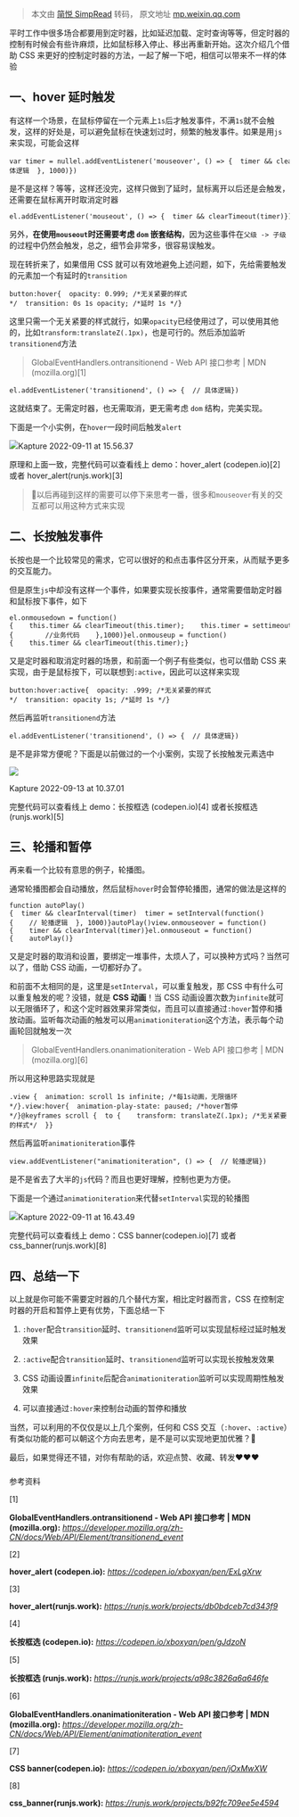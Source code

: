 > 本文由 [简悦 SimpRead](http://ksria.com/simpread/) 转码， 原文地址 [mp.weixin.qq.com](https://mp.weixin.qq.com/s/N25KcGneKPgvBa8zBownlw)

平时工作中很多场合都要用到定时器，比如延迟加载、定时查询等等，但定时器的控制有时候会有些许麻烦，比如鼠标移入停止、移出再重新开始。这次介绍几个借助 CSS 来更好的控制定时器的方法，一起了解一下吧，相信可以带来不一样的体验

一、hover 延时触发
------------

有这样一个场景，在鼠标停留在一个元素上`1s`后才触发事件，不满`1s`就不会触发，这样的好处是，可以避免鼠标在快速划过时，频繁的触发事件。如果是用`js`来实现，可能会这样

```
var timer = nullel.addEventListener('mouseover', () => {  timer && clearTimeout(timer)  timer = setTimeout(() => {    // 具体逻辑  }, 1000)})
```

是不是这样？等等，这样还没完，这样只做到了延时，鼠标离开以后还是会触发，还需要在鼠标离开时取消定时器

```
el.addEventListener('mouseout', () => {  timer && clearTimeout(timer)})
```

另外，**在使用`mouseout`时还需要考虑 `dom` 嵌套结构**，因为这些事件在`父级 -> 子级`的过程中仍然会触发，总之，细节会非常多，很容易误触发。

现在转折来了，如果借用 CSS 就可以有效地避免上述问题，如下，先给需要触发的元素加一个有延时的`transition`

```
button:hover{  opacity: 0.999; /*无关紧要的样式*/  transition: 0s 1s opacity; /*延时 1s */}
```

这里只需一个无关紧要的样式就行，如果`opacity`已经使用过了，可以使用其他的，比如`transform:translateZ(.1px)`，也是可行的。然后添加监听`transitionend`方法

> GlobalEventHandlers.ontransitionend - Web API 接口参考 | MDN (mozilla.org)[1]

```
el.addEventListener('transitionend', () => {  // 具体逻辑})
```

这就结束了。无需定时器，也无需取消，更无需考虑 `dom` 结构，完美实现。

下面是一个小实例，在`hover`一段时间后触发`alert`

![](https://mmbiz.qpic.cn/mmbiz_gif/xvBbEKrVNtJcXh7SYHYRQCXTrcSA6Hr9ynyAgenOu2yjO3EH33JITzNQPhObAZnkLgf7icx4IakRsPkMmmZzjmg/640?wx_fmt=gif)Kapture 2022-09-11 at 15.56.37

原理和上面一致，完整代码可以查看线上 demo：hover_alert (codepen.io)[2] 或者 hover_alert(runjs.work)[3]

> 🤔以后再碰到这样的需要可以停下来思考一番，很多和`mouseover`有关的交互都可以用这种方式来实现

二、长按触发事件
--------

长按也是一个比较常见的需求，它可以很好的和点击事件区分开来，从而赋予更多的交互能力。

但是原生`js`中却没有这样一个事件，如果要实现长按事件，通常需要借助定时器和鼠标按下事件，如下

```
el.onmousedown = function(){    this.timer && clearTimeout(this.timer);    this.timer = settimeout(function(){        //业务代码    },1000)}el.onmouseup = function(){    this.timer && clearTimeout(this.timer);}
```

又是定时器和取消定时器的场景，和前面一个例子有些类似，也可以借助 CSS 来实现，由于是鼠标按下，可以联想到`:active`，因此可以这样来实现

```
button:hover:active{  opacity: .999; /*无关紧要的样式*/  transition: opacity 1s; /*延时 1s */}
```

然后再监听`transitionend`方法

```
el.addEventListener('transitionend', () => {  // 具体逻辑})
```

是不是非常方便呢？下面是以前做过的一个小案例，实现了长按触发元素选中

![](https://mmbiz.qpic.cn/mmbiz_gif/xvBbEKrVNtJcXh7SYHYRQCXTrcSA6Hr9qXXviaaxicIQr7ZQJcXjQ9wsBAthjr4vcn2qiakRrkLopgOpRwpw5Nsvw/640?wx_fmt=gif)

Kapture 2022-09-13 at 10.37.01

完整代码可以查看线上 demo：长按框选 (codepen.io)[4] 或者长按框选 (runjs.work)[5]

三、轮播和暂停
-------

再来看一个比较有意思的例子，轮播图。

通常轮播图都会自动播放，然后鼠标`hover`时会暂停轮播图，通常的做法是这样的

```
function autoPlay(){  timer && clearInterval(timer)  timer = setInterval(function(){    // 轮播逻辑  }, 1000)}autoPlay()view.onmouseover = function(){    timer && clearInterval(timer)}el.onmouseout = function(){    autoPlay()}
```

又是定时器的取消和设置，要绑定一堆事件，太烦人了，可以换种方式吗？当然可以了，借助 CSS 动画，一切都好办了。

和前面不太相同的是，这里是`setInterval`，可以重复触发，那 CSS 中有什么可以重复触发的呢？没错，就是 **CSS 动画**！当 CSS 动画设置次数为`infinite`就可以无限循环了，和这个定时器效果非常类似，而且可以直接通过`:hover`暂停和播放动画。监听每次动画的触发可以用`animationiteration`这个方法，表示每个动画轮回就触发一次

> GlobalEventHandlers.onanimationiteration - Web API 接口参考 | MDN (mozilla.org)[6]

所以用这种思路实现就是

```
.view {  animation: scroll 1s infinite; /*每1s动画，无限循环*/}.view:hover{  animation-play-state: paused; /*hover暂停*/}@keyframes scroll {  to {    transform: translateZ(.1px); /*无关紧要的样式*/  }}
```

然后再监听`animationiteration`事件

```
view.addEventListener("animationiteration", () => {  // 轮播逻辑})
```

是不是省去了大半的`js`代码？而且也更好理解，控制也更为方便。

下面是一个通过`animationiteration`来代替`setInterval`实现的轮播图

![](https://mmbiz.qpic.cn/mmbiz_gif/xvBbEKrVNtJcXh7SYHYRQCXTrcSA6Hr9ErceIO9ejOiaqdhfdfzcy7u3YH7ABbot9YVoFIvqtwHKmyy84oUobFQ/640?wx_fmt=gif)Kapture 2022-09-11 at 16.43.49

完整代码可以查看线上 demo：CSS banner(codepen.io)[7] 或者 css_banner(runjs.work)[8]

四、总结一下
------

以上就是你可能不需要定时器的几个替代方案，相比定时器而言，CSS 在控制定时器的开启和暂停上更有优势，下面总结一下

1.  `:hover`配合`transition`延时、`transitionend`监听可以实现鼠标经过延时触发效果
    
2.  `:active`配合`transition`延时、`transitionend`监听可以实现长按触发效果
    
3.  CSS 动画设置`infinite`后配合`animationiteration`监听可以实现周期性触发效果
    
4.  可以直接通过`:hover`来控制台动画的暂停和播放
    

当然，可以利用的不仅仅是以上几个案例，任何和 CSS 交互（`:hover`、`:active`）有类似功能的都可以朝这个方向去思考，是不是可以实现地更加优雅？🤔

最后，如果觉得还不错，对你有帮助的话，欢迎点赞、收藏、转发❤❤❤

### 

参考资料

[1]

**GlobalEventHandlers.ontransitionend - Web API 接口参考 | MDN (mozilla.org):** _https://developer.mozilla.org/zh-CN/docs/Web/API/Element/transitionend_event_

[2]

**hover_alert (codepen.io):** _https://codepen.io/xboxyan/pen/ExLgXrw_

[3]

**hover_alert(runjs.work):** _https://runjs.work/projects/db0bdceb7cd343f9_

[4]

**长按框选 (codepen.io):** _https://codepen.io/xboxyan/pen/gJdzoN_

[5]

**长按框选 (runjs.work):** _https://runjs.work/projects/a98c3826a6a646fe_

[6]

**GlobalEventHandlers.onanimationiteration - Web API 接口参考 | MDN (mozilla.org):** _https://developer.mozilla.org/zh-CN/docs/Web/API/Element/animationiteration_event_

[7]

**CSS banner(codepen.io):** _https://codepen.io/xboxyan/pen/jOxMwXW_

[8]

**css_banner(runjs.work):** _https://runjs.work/projects/b92fc709ee5e4594_